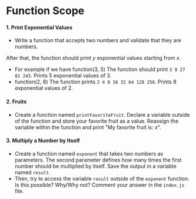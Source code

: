 # Function Scope

#### 1. Print Exponential Values
* Write a function that accepts two numbers and validate that they are numbers. 

After that, the function should print _y_ exponential values starting from _x_.

* For example if we have function(3, 5) The function should print `3 9 27 81 243`. Prints 5 exponential values of 3.
* function(2, 8) The function prints `2 4 8 16 32 64 128 256`. Prints 8 exponential values of 2.

#### 2. Fruits
* Create a function named `printFavoriteFruit`. Declare a variable outside of the function and store your favorite fruit as a value. Reassign the variable within the function and print "My favorite fruit is: _x_". 

#### 3. Multiply a Number by Itself
* Create a function named `exponent` that takes two numbers as parameters. The second parameter defines how many times the first number should be multiplied by itself. Save the output in a variable named `result`. 
* Then, try to access the variable `result` outside of the `exponent` function. Is this possible? Why/Why not? Comment your answer in the `index.js` file.